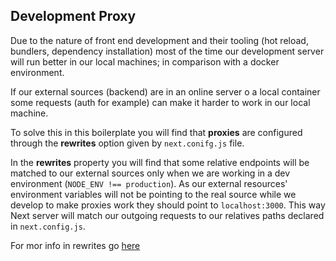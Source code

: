 ## Development Proxy

Due to the nature of front end development and their tooling (hot reload, bundlers, dependency installation)
most of the time our development server will run better in our local machines; in comparison with a docker environment.

If our external sources (backend) are in an online server o a local container some requests (auth for example)
can make it harder to work in our local machine.

To solve this in this boilerplate you will find that **proxies** are configured through the **rewrites** option
given by `next.conifg.js` file.

In the **rewrites** property you will find that some relative endpoints will be matched to our external sources
only when we are working in a dev environment (`NODE_ENV !== production`). As our external resources'
environment variables will not be pointing to the real source while we develop to make proxies work they
should point to `localhost:3000`. This way Next server will match our outgoing requests to our relatives
paths declared in `next.config.js`.

For mor info in rewrites go [here](https://nextjs.org/docs/api-reference/next.config.js/rewrites)
